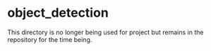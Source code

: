 # object_detection

This directory is no longer being used for project but remains in the repository for the time being.
